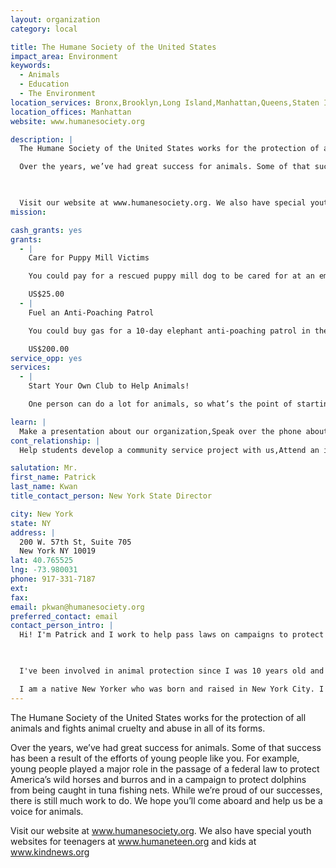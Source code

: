 ```yaml
---
layout: organization
category: local

title: The Humane Society of the United States
impact_area: Environment
keywords: 
  - Animals
  - Education
  - The Environment
location_services: Bronx,Brooklyn,Long Island,Manhattan,Queens,Staten Island,Greater New York
location_offices: Manhattan
website: www.humanesociety.org

description: |
  The Humane Society of the United States works for the protection of all animals and fights animal cruelty and abuse in all of its forms. 

  Over the years, we’ve had great success for animals. Some of that success has been a result of the efforts of young people like you. For example, young people played a major role in the passage of a federal law to protect America’s wild horses and burros and in a campaign to protect dolphins from being caught in tuna fishing nets. While we’re proud of our successes, there is still much work to do. We hope you’ll come aboard and help us be a voice for animals.

  

  Visit our website at www.humanesociety.org. We also have special youth websites for teenagers at www.humaneteen.org and kids at www.kindnews.org
mission: 

cash_grants: yes
grants: 
  - |
    Care for Puppy Mill Victims

    You could pay for a rescued puppy mill dog to be cared for at an emergency shelter for a week, allowing us to provide crucial food, veterinary care, and socialization so we can place him in a loving home. Puppy mills are businesses that churn out puppies for sale at pet stores while their mommies and daddies are kept in awful conditions and provided not enough love or care.

    US$25.00
  - |
    Fuel an Anti-Poaching Patrol

    You could buy gas for a 10-day elephant anti-poaching patrol in the Central African Republic to save elephants from illegal hunting for their ivory tusks.

    US$200.00
service_opp: yes
services: 
  - |
    Start Your Own Club to Help Animals!

    One person can do a lot for animals, so what’s the point of starting a club? That’s simple. When people work as a team, they can accomplish more. Request our club packet to get started today. For more information, teenagers can visit www.humaneteen.org and kids can visit www.kindnews.org

learn: |
  Make a presentation about our organization,Speak over the phone about our work
cont_relationship: |
  Help students develop a community service project with us,Attend an in-school Check Award Assembly if we receive a grant,Help students tell local newspapers and media about their grant and/or project with us,Educate the school by leading a workshop

salutation: Mr.
first_name: Patrick
last_name: Kwan
title_contact_person: New York State Director

city: New York
state: NY
address: |
  200 W. 57th St, Suite 705  
  New York NY 10019
lat: 40.765525
lng: -73.980031
phone: 917-331-7187
ext: 
fax: 
email: pkwan@humanesociety.org
preferred_contact: email
contact_person_intro: |
  Hi! I'm Patrick and I work to help pass laws on campaigns to protect animals as the New York State Director for The Humane Society of the United States.

  

  I've been involved in animal protection since I was 10 years old and was featured in The Humane Society's special newspaper for kids called "Kind News" when I was a student. 

  I am a native New Yorker who was born and raised in New York City. I attended PS130 in Chinatown, JHS 167 on the Upper East Side, Brooklyn Technical High School in Ft. Greene, and Hunter College, where I studied Political Science.
---
```

The Humane Society of the United States works for the protection of all animals and fights animal cruelty and abuse in all of its forms. 

Over the years, we’ve had great success for animals. Some of that success has been a result of the efforts of young people like you. For example, young people played a major role in the passage of a federal law to protect America’s wild horses and burros and in a campaign to protect dolphins from being caught in tuna fishing nets. While we’re proud of our successes, there is still much work to do. We hope you’ll come aboard and help us be a voice for animals.



Visit our website at www.humanesociety.org. We also have special youth websites for teenagers at www.humaneteen.org and kids at www.kindnews.org
